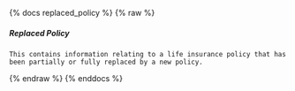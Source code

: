 {% docs replaced_policy %}
{% raw %}

<a name="replaced_policy"></a>
##### Replaced Policy

```
This contains information relating to a life insurance policy that has been partially or fully replaced by a new policy.
```

{% endraw %}
{% enddocs %}
